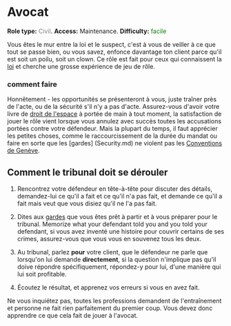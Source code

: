 # Avocat
**Role type:** <font color= "#808080">Civil</font>. **Access:** Maintenance. **Difficulty:** <font color="Green">facile</font>

Vous êtes le mur entre la loi et le suspect, c'est à vous de veiller à ce que tout se passe bien, ou vous savez, enfonce davantage ton client parce qu'il est soit un poilu, soit un clown. Ce rôle est fait pour ceux qui connaissent la [loi](Space-Law.md) et cherche une grosse expérience de jeu de rôle.

### comment faire

Honnêtement - les opportunités se présenteront à vous, juste traîner près de l'acte, ou de la sécurité s'il n'y a pas d'acte. Assurez-vous d'avoir votre livre de [droit de l'espace](Space-Law.md) à portée de main à tout moment, la satisfaction de jouer le rôle vient lorsque vous annulez avec succès toutes les accusations portées contre votre défendeur. Mais la plupart du temps, il faut apprécier les petites choses, comme le raccourcissement de la durée du mandat ou faire en sorte que les [gardes] (Security.md) ne violent pas les [Conventions de Genève](https://fr.wikipedia.org/wiki/Conventions_de_Genève).

## Comment le tribunal doit se dérouler

1) Rencontrez votre défendeur en tête-à-tête pour discuter des détails, demandez-lui ce qu'il a fait et ce qu'il n'a pas fait, et demande ce qu'il a fait mais veut que vous disiez qu'il ne l'a pas fait.

2) Dites aux [gardes](Security.md) que vous êtes prêt à partir et à vous préparer pour le tribunal. Memorize what your defendant told you and you told your defendant, si vous avez inventé une histoire pour couvrir certains de ses crimes, assurez-vous que vous vous en souvenez tous les deux.

3) Au tribunal, parlez **pour** votre client, que le défendeur ne parle que lorsqu'on lui demande **directement**,  si la question n'implique pas qu'il doive répondre spécifiquement, répondez-y pour lui, d'une manière qui lui soit profitable.

4) Écoutez le résultat, et apprenez vos erreurs si vous en avez fait.

Ne vous inquiétez pas, toutes les professions demandent de l'entraînement et personne ne fait rien parfaitement du premier coup. Vous devez donc apprendre ce que cela fait de jouer à l'avocat.
